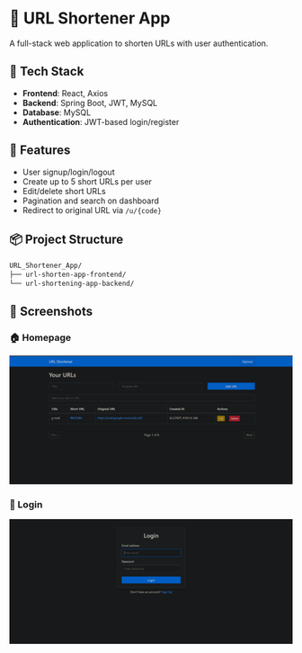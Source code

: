 # 🔗 URL Shortener App

A full-stack web application to shorten URLs with user authentication.

## 🧰 Tech Stack
- **Frontend**: React, Axios
- **Backend**: Spring Boot, JWT, MySQL
- **Database**: MySQL
- **Authentication**: JWT-based login/register

## 🔑 Features
- User signup/login/logout
- Create up to 5 short URLs per user
- Edit/delete short URLs
- Pagination and search on dashboard
- Redirect to original URL via `/u/{code}`

## 📦 Project Structure

```
URL_Shortener_App/
├── url-shorten-app-frontend/
└── url-shortening-app-backend/
```

## 📸 Screenshots

### 🏠 Homepage
![Homepage](screenshots/home.png)

### 🔐 Login
![Login](screenshots/login.png)

